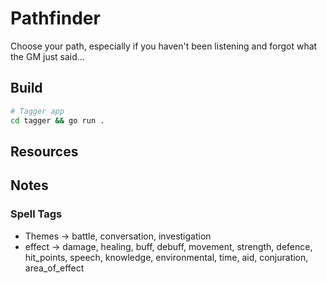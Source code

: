 # Pathfinder

Choose your path, especially if you haven't been listening and forgot what the GM just said...

## Build

```bash
# Tagger app
cd tagger && go run .
```

## Resources

## Notes

### Spell Tags

- Themes -> battle, conversation, investigation
- effect -> damage, healing, buff, debuff, movement, strength, defence, 
    hit_points, speech, knowledge, environmental, time, aid, conjuration, area_of_effect

